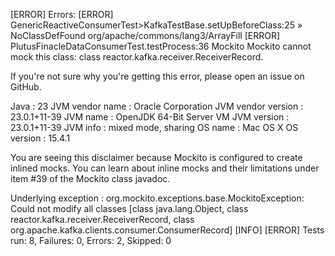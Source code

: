 [ERROR] Errors: 
[ERROR]   GenericReactiveConsumerTest>KafkaTestBase.setUpBeforeClass:25 » NoClassDefFound org/apache/commons/lang3/ArrayFill
[ERROR]   PlutusFinacleDataConsumerTest.testProcess:36 Mockito 
Mockito cannot mock this class: class reactor.kafka.receiver.ReceiverRecord.

If you're not sure why you're getting this error, please open an issue on GitHub.


Java               : 23
JVM vendor name    : Oracle Corporation
JVM vendor version : 23.0.1+11-39
JVM name           : OpenJDK 64-Bit Server VM
JVM version        : 23.0.1+11-39
JVM info           : mixed mode, sharing
OS name            : Mac OS X
OS version         : 15.4.1


You are seeing this disclaimer because Mockito is configured to create inlined mocks.
You can learn about inline mocks and their limitations under item #39 of the Mockito class javadoc.

Underlying exception : org.mockito.exceptions.base.MockitoException: Could not modify all classes [class java.lang.Object, class reactor.kafka.receiver.ReceiverRecord, class org.apache.kafka.clients.consumer.ConsumerRecord]
[INFO] 
[ERROR] Tests run: 8, Failures: 0, Errors: 2, Skipped: 0
